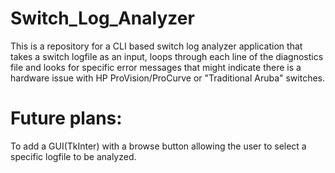 # Switch_Log_Analyzer
This is a repository for a CLI based switch log analyzer application that takes a switch logfile as an input, loops through each line of the diagnostics file and looks for specific error messages that might indicate there is a hardware issue with HP ProVision/ProCurve or "Traditional Aruba" switches.

# Future plans:
To add a GUI(TkInter) with a browse button allowing the user to select a specific logfile to be analyzed.
